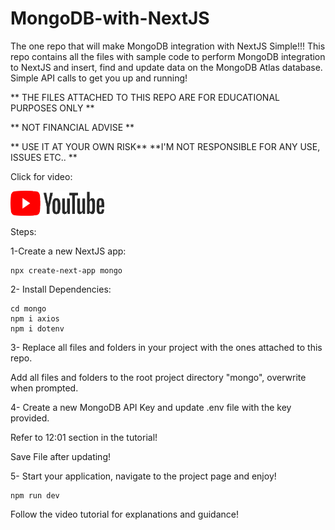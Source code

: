 # MongoDB-with-NextJS
The one repo that will make MongoDB integration with NextJS Simple!!! This repo contains all the files with sample code to perform MongoDB integration to NextJS and insert, find and update data on the MongoDB Atlas database. Simple API calls to get you up and running!


** THE FILES ATTACHED TO THIS REPO ARE FOR EDUCATIONAL PURPOSES ONLY **

** NOT FINANCIAL ADVISE **

** USE IT AT YOUR OWN RISK** **I'M NOT RESPONSIBLE FOR ANY USE, ISSUES ETC.. **
  
Click for video:

<a href="https://youtu.be/lbAp42VM8a0" target="_blank"><img src="https://github.com/net2devcrypto/misc/blob/main/ytlogo2.png" width="150" height="40"></a> 

Steps:

1-Create a new NextJS app:

```shell
npx create-next-app mongo
```

2- Install Dependencies:

```shell
cd mongo
npm i axios
npm i dotenv
```

3- Replace all files and folders in your project with the ones attached to this repo.

Add all files and folders to the root project directory "mongo", overwrite when prompted.

4- Create a new MongoDB API Key and update .env file with the key provided.

Refer to 12:01 section in the tutorial!

Save File after updating!


5- Start your application, navigate to the project page and enjoy!

```shell
npm run dev
```
Follow the video tutorial for explanations and guidance!
